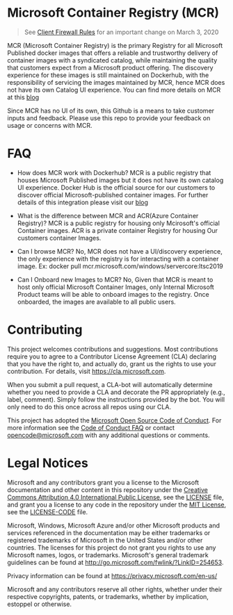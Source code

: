 # Microsoft Container Registry (MCR)

> See [Client Firewall Rules](./client-firewall-rules.md) for an important change on March 3, 2020

MCR (Microsoft Container Registry) is the primary Registry for all Microsoft Published docker images that offers a reliable and trustworthy delivery of container images with a syndicated catalog, while maintaining the quality that customers expect from a  Microsoft product offering. The discovery experience for these images is still maintained on Dockerhub, with the responsibility of servicing the images maintained by MCR, hence MCR does not have its own Catalog UI experience. You can find more details on MCR at this [blog](https://cloudblogs.microsoft.com/opensource/2019/01/17/improved-discovery-experience-microsoft-containers-docker-hub/)

Since MCR has no UI of its own, this Github is a means to take customer inputs and feedback. Please use this repo to provide your feedback on usage or concerns with MCR.

# FAQ
* How does MCR work with Dockerhub?  MCR is a public registry that houses Microsoft Published images but it does not have its own catalog UI experience. Docker Hub is the official source for our customers to discover official Microsoft-published container images. For further details of this integration please visit our [blog](https://cloudblogs.microsoft.com/opensource/2019/01/17/improved-discovery-experience-microsoft-containers-docker-hub/)

* What is the difference between MCR and ACR(Azure Container Registry)?  MCR is a public registry for housing only Mcirosoft's official Container images. ACR is a private container Registry for housing Our customers container Images.

* Can I browse MCR? No, MCR does not have a UI/discovery experience, the only experience with the registry is for interacting with a container image. Ex: docker pull mcr.microsoft.com/windows/servercore:ltsc2019

* Can I Onboard new Images to MCR? No, Given that MCR is meant to host only official Microsoft Container Images, only Internal Microsoft Product teams will be able to onboard images to the registry. Once onboarded, the images are available to all public users.

# Contributing
This project welcomes contributions and suggestions.  Most contributions require you to agree to a
Contributor License Agreement (CLA) declaring that you have the right to, and actually do, grant us
the rights to use your contribution. For details, visit https://cla.microsoft.com.

When you submit a pull request, a CLA-bot will automatically determine whether you need to provide
a CLA and decorate the PR appropriately (e.g., label, comment). Simply follow the instructions
provided by the bot. You will only need to do this once across all repos using our CLA.

This project has adopted the [Microsoft Open Source Code of Conduct](https://opensource.microsoft.com/codeofconduct/).
For more information see the [Code of Conduct FAQ](https://opensource.microsoft.com/codeofconduct/faq/) or
contact [opencode@microsoft.com](mailto:opencode@microsoft.com) with any additional questions or comments.

# Legal Notices

Microsoft and any contributors grant you a license to the Microsoft documentation and other content
in this repository under the [Creative Commons Attribution 4.0 International Public License](https://creativecommons.org/licenses/by/4.0/legalcode),
see the [LICENSE](LICENSE) file, and grant you a license to any code in the repository under the [MIT License](https://opensource.org/licenses/MIT), see the
[LICENSE-CODE](LICENSE-CODE) file.

Microsoft, Windows, Microsoft Azure and/or other Microsoft products and services referenced in the documentation
may be either trademarks or registered trademarks of Microsoft in the United States and/or other countries.
The licenses for this project do not grant you rights to use any Microsoft names, logos, or trademarks.
Microsoft's general trademark guidelines can be found at http://go.microsoft.com/fwlink/?LinkID=254653.

Privacy information can be found at https://privacy.microsoft.com/en-us/

Microsoft and any contributors reserve all other rights, whether under their respective copyrights, patents,
or trademarks, whether by implication, estoppel or otherwise.
